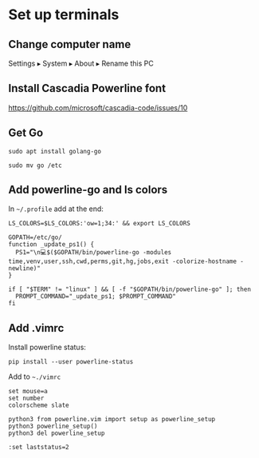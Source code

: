 # Set up terminals

## Change computer name

Settings ▸ System ▸ About ▸ Rename this PC

## Install Cascadia Powerline font

https://github.com/microsoft/cascadia-code/issues/10

## Get Go

`sudo apt install golang-go`

`sudo mv go /etc`

## Add powerline-go and ls colors

In `~/.profile` add at the end:

```
LS_COLORS=$LS_COLORS:'ow=1;34:' && export LS_COLORS

GOPATH=/etc/go/
function _update_ps1() {
  PS1="\n💻$($GOPATH/bin/powerline-go -modules time,venv,user,ssh,cwd,perms,git,hg,jobs,exit -colorize-hostname -newline)"
}

if [ "$TERM" != "linux" ] && [ -f "$GOPATH/bin/powerline-go" ]; then
  PROMPT_COMMAND="_update_ps1; $PROMPT_COMMAND"
fi
```

## Add .vimrc

Install powerline status:

`pip install --user powerline-status`

Add to `~./vimrc`
```
set mouse=a
set number
colorscheme slate

python3 from powerline.vim import setup as powerline_setup
python3 powerline_setup()
python3 del powerline_setup

:set laststatus=2
```